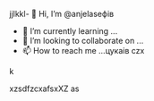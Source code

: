 jjlkkl- 👋 Hi, I’m @anjelaseфів
- 🌱 I’m currently learning ...
- 💞️ I’m looking to collaborate on ...
- 📫 How to reach me ...цукаів
czx
<!---XCVasdsadcxvbvn
anjelase/anjelase is a ✨ special ✨ repository because its `README.md` (this file) appearsa on your GitHub profile.
You can click the Preview link to dtake a lookasdascxz at your changes.dasvc
--->k
xzsdfzcxafsxXZ
as
